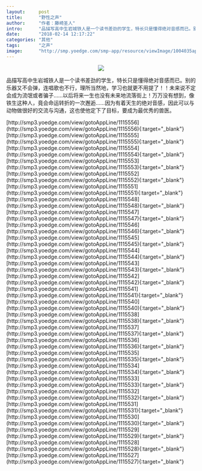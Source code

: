 ```yaml
---
layout:     post
title:      "野性之声"
author:     "作者：藤崎圣人"
intro:      "品描写高中生岩城铁人是一个读书差劲的学生，特长只是懂得绝对音感而已。别的乐器又不会弹，连唱歌也不行，理所当然地，学习也就更不用提了！！未来说不定会成为流氓或者骗子……以后将来一生也没有未来地流落街上！万万没有想到，像铁生这种人，竟会命运转折的一次邂逅……因为有着天生的绝对音感，因此可以与动物做很好的交流与沟通，这也使他定下了目标，要成为最优秀的兽医。"
date:       "2018-02-14 12:17:22"
categories: "其他"
tags:       "之声"
image:      "http://smp.yoedge.com/smp-app/resource/viewImage/1004035appline.png"
---
```

<div style="text-align: center">
<p><img src="http://smp.yoedge.com/smp-app/resource/viewImage/1004035appline.png"/></p>
</div>
<p class="post-meta">
<span>品描写高中生岩城铁人是一个读书差劲的学生，特长只是懂得绝对音感而已。别的乐器又不会弹，连唱歌也不行，理所当然地，学习也就更不用提了！！未来说不定会成为流氓或者骗子……以后将来一生也没有未来地流落街上！万万没有想到，像铁生这种人，竟会命运转折的一次邂逅……因为有着天生的绝对音感，因此可以与动物做很好的交流与沟通，这也使他定下了目标，要成为最优秀的兽医。</span>
</p>
[http://smp3.yoedge.com/view/gotoAppLine/1115556](http://smp3.yoedge.com/view/gotoAppLine/1115556){:target="_blank"}
[http://smp3.yoedge.com/view/gotoAppLine/1115555](http://smp3.yoedge.com/view/gotoAppLine/1115555){:target="_blank"}
[http://smp3.yoedge.com/view/gotoAppLine/1115554](http://smp3.yoedge.com/view/gotoAppLine/1115554){:target="_blank"}
[http://smp3.yoedge.com/view/gotoAppLine/1115553](http://smp3.yoedge.com/view/gotoAppLine/1115553){:target="_blank"}
[http://smp3.yoedge.com/view/gotoAppLine/1115552](http://smp3.yoedge.com/view/gotoAppLine/1115552){:target="_blank"}
[http://smp3.yoedge.com/view/gotoAppLine/1115551](http://smp3.yoedge.com/view/gotoAppLine/1115551){:target="_blank"}
[http://smp3.yoedge.com/view/gotoAppLine/1115548](http://smp3.yoedge.com/view/gotoAppLine/1115548){:target="_blank"}
[http://smp3.yoedge.com/view/gotoAppLine/1115547](http://smp3.yoedge.com/view/gotoAppLine/1115547){:target="_blank"}
[http://smp3.yoedge.com/view/gotoAppLine/1115546](http://smp3.yoedge.com/view/gotoAppLine/1115546){:target="_blank"}
[http://smp3.yoedge.com/view/gotoAppLine/1115545](http://smp3.yoedge.com/view/gotoAppLine/1115545){:target="_blank"}
[http://smp3.yoedge.com/view/gotoAppLine/1115544](http://smp3.yoedge.com/view/gotoAppLine/1115544){:target="_blank"}
[http://smp3.yoedge.com/view/gotoAppLine/1115543](http://smp3.yoedge.com/view/gotoAppLine/1115543){:target="_blank"}
[http://smp3.yoedge.com/view/gotoAppLine/1115542](http://smp3.yoedge.com/view/gotoAppLine/1115542){:target="_blank"}
[http://smp3.yoedge.com/view/gotoAppLine/1115541](http://smp3.yoedge.com/view/gotoAppLine/1115541){:target="_blank"}
[http://smp3.yoedge.com/view/gotoAppLine/1115540](http://smp3.yoedge.com/view/gotoAppLine/1115540){:target="_blank"}
[http://smp3.yoedge.com/view/gotoAppLine/1115538](http://smp3.yoedge.com/view/gotoAppLine/1115538){:target="_blank"}
[http://smp3.yoedge.com/view/gotoAppLine/1115537](http://smp3.yoedge.com/view/gotoAppLine/1115537){:target="_blank"}
[http://smp3.yoedge.com/view/gotoAppLine/1115536](http://smp3.yoedge.com/view/gotoAppLine/1115536){:target="_blank"}
[http://smp3.yoedge.com/view/gotoAppLine/1115535](http://smp3.yoedge.com/view/gotoAppLine/1115535){:target="_blank"}
[http://smp3.yoedge.com/view/gotoAppLine/1115534](http://smp3.yoedge.com/view/gotoAppLine/1115534){:target="_blank"}
[http://smp3.yoedge.com/view/gotoAppLine/1115533](http://smp3.yoedge.com/view/gotoAppLine/1115533){:target="_blank"}
[http://smp3.yoedge.com/view/gotoAppLine/1115532](http://smp3.yoedge.com/view/gotoAppLine/1115532){:target="_blank"}
[http://smp3.yoedge.com/view/gotoAppLine/1115531](http://smp3.yoedge.com/view/gotoAppLine/1115531){:target="_blank"}
[http://smp3.yoedge.com/view/gotoAppLine/1115530](http://smp3.yoedge.com/view/gotoAppLine/1115530){:target="_blank"}
[http://smp3.yoedge.com/view/gotoAppLine/1115529](http://smp3.yoedge.com/view/gotoAppLine/1115529){:target="_blank"}
[http://smp3.yoedge.com/view/gotoAppLine/1115528](http://smp3.yoedge.com/view/gotoAppLine/1115528){:target="_blank"}
[http://smp3.yoedge.com/view/gotoAppLine/1115527](http://smp3.yoedge.com/view/gotoAppLine/1115527){:target="_blank"}


